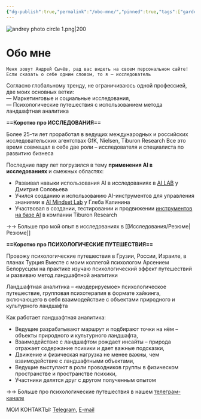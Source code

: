 ```yaml
---
{"dg-publish":true,"permalink":"/obo-mne/","pinned":true,"tags":["gardenEntry"],"dgShowLocalGraph":true}
---
```


![andrey photo circle 1.png|200](/img/user/Images/andrey%20photo%20circle%201.png)
# Обо мне

```
Меня зовут Андрей Сычёв, рад вас видеть на своем персональном сайте!
Если сказать о себе одним словом, то я — исследователь
```

Согласно глобальному тренду, не ограничиваюсь одной профессией, две моих основных ветки:  
— Маркетинговые и социальные исследования,  
— Психологические путешествия с использованием метода ландшафтная аналитика

**==Коротко про ИССЛЕДОВАНИЯ==**

Более 25-ти лет проработал в ведущих международных и российских исследовательских агентствах GfK, Nielsen, Tiburon Research Все это время совмещал в себе две роли – исследователя и специалиста по развитию бизнеса

Последние пару лет погрузился в тему **применения AI в исследованиях** и смежных областях:

- Развивал навыки использования AI в исследованиях в [AI LAB](https://ai-lab.tech/) у Дмитрия Соловьева
- Учился созданию и использованию AI-инструментов для управления знаниями в [AI Mindset Lab](https://aimindset.org/) у Глеба Калинина
- Участвовал в создании, тестировании и продвижении [инструментов на базе AI](https://blog.fastuna.ru/insightchat) в компании Tiburon Research

→→ Больше про мой опыт в исследованиях в [[Исследования/Резюме\|Резюме]]

**==Коротко про ПСИХОЛОГИЧЕСКИЕ ПУТЕШЕСТВИЯ==**

Провожу психологические путешествия в Грузии, России, Израиле, в планах Турция Вместе с моим коллегой психологом Арсением Белорусцем на практике изучаю психологический эффект путешествий и развиваю метод ландшафтной аналитики

Ландшафтная аналитика – «модерируемое» психологическое путешествие, групповая психотерапия в формате хайкинга, включающего в себя взаимодействие с объектами природного и культурного ландшафта

Как работает ландшафтная аналитика:

- Ведущие разрабатывают маршрут и подбирают точки на нём – объекты природного и культурного ландшафта,
- Взаимодействие с ландшафтом рождает инсайты – природа отражает содержание психики и дает важные подсказки,
- Движение и физическая нагрузка не менее важны, чем взаимодействие с ландшафтными объектами,
- Ведущие выступают в роли проводников группы в физическом пространстве и пространстве психики,
- Участники делятся друг с другом полученным опытом

→→ Больше про психологические путешествия в нашем [телеграм-канале](https://tme/outsideinsight)

МОИ КОНТАКТЫ: [Telegram](https://t.me/andreysychev), [E-mail](mailto:sychevonline@gmail@com)